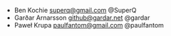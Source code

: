 * Ben Kochie <superq@gmail.com> @SuperQ
* Garðar Arnarsson <github@gardar.net> @gardar
* Paweł Krupa <paulfantom@gmail.com> @paulfantom

